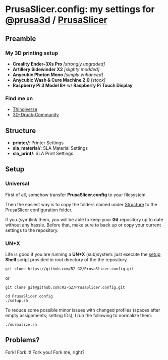 # PrusaSlicer.config: my settings for [@prusa3d](https://github.com/prusa3d) / [PrusaSlicer](https://github.com/prusa3d/PrusaSlicer)

## Preamble

### My 3D printing setup

- **Creality Ender-3Xs Pro** *[strongly upgraded]*
- **Artillery Sidewinder X2** *[slighty modded]*
- **Anycubic Photon Mono** *[simply enhanced]*
- **Anycubic Wash & Cure Machine 2.0** *[stock]*
- **Raspberry Pi 3 Model B+** w/ **Raspberry Pi Touch Display**

### Find me on

- [Thingiverse](https://www.thingiverse.com/r2g2de)
- [3D-Druck-Community](https://www.3d-druck-community.de/member.php?action=profile&uid=16354)

## Structure

- **printer/**: Printer Settings
- **sla_material/**: SLA Material Settings
- **sla_print/**: SLA Print Settings

## Setup

### Universal

First of all, somehow transfer **PrusaSlicer.config** to your filesystem.

Then the easiest way is to copy the folders named under [Structure](#structure) to the PrusaSlicer configuration folder.

If you (sym)link them, you will be able to keep your **Git** repository up to date without any hassle. Before that, make
sure to back up or copy your current settings to the repository.

### UN*X

Life is good if you are running a **UN\*X** (sub)system: just execute the [setup](https://github.com/R2-G2/PrusaSlicer.config/blob/master/setup.sh)
**Shell** script provided in root directory of the the repository.

```shell
git clone https://github.com/R2-G2/PrusaSlicer.config.git
```

or

```shell
git clone git@github.com:R2-G2/PrusaSlicer.config.git
```

```shell
cd PrusaSlicer.config
./setup.sh
```

To reduce some possible minor issues with changed profiles (spaces after empty assignments; setting IDs), I run the
following to normalize them:

```shell
./normalize.sh
```

## Problems?

Fork! Fork it! Fork you! Fork me, right?
